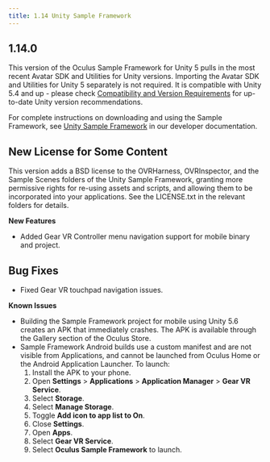 ```yaml
---
title: 1.14 Unity Sample Framework
---
```




## 1.14.0

This version of the Oculus Sample Framework for Unity 5 pulls in the most recent Avatar SDK and Utilities for Unity versions. Importing the Avatar SDK and Utilities for Unity 5 separately is not required. It is compatible with Unity 5.4 and up - please check [Compatibility and Version Requirements](/documentation/unity/latest/concepts/unity-req/) for up-to-date Unity version recommendations.

For complete instructions on downloading and using the Sample Framework, see [Unity Sample Framework](/documentation/unity/latest/concepts/unity-sample-framework/) in our developer documentation.

## New License for Some Content

This version adds a BSD license to the OVRHarness, OVRInspector, and the Sample Scenes folders of the Unity Sample Framework, granting more permissive rights for re-using assets and scripts, and allowing them to be incorporated into your applications. See the LICENSE.txt in the relevant folders for details.

**New Features**

* Added Gear VR Controller menu navigation support for mobile binary and project.


## Bug Fixes

* Fixed Gear VR touchpad navigation issues.


**Known Issues**

* Building the Sample Framework project for mobile using Unity 5.6 creates an APK that immediately crashes. The APK is available through the Gallery section of the Oculus Store.
* Sample Framework Android builds use a custom manifest and are not visible from Applications, and cannot be launched from Oculus Home or the Android Application Launcher. To launch: 
	1. Install the APK to your phone.
	2. Open **Settings** &gt; **Applications** &gt; **Application Manager** &gt; **Gear VR Service**.
	3. Select **Storage**.
	4. Select **Manage Storage**.
	5. Toggle **Add icon to app list to On**.
	6. Close **Settings**.
	7. Open **Apps**.
	8. Select **Gear VR Service**.
	9. Select **Oculus Sample Framework** to launch.
	

